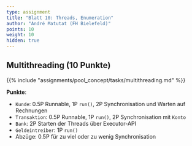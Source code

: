 ```yaml
---
type: assignment
title: "Blatt 10: Threads, Enumeration"
author: "André Matutat (FH Bielefeld)"
points: 10
weight: 10
hidden: true
---
```



## Multithreading (10 Punkte)

{{% include "assignments/pool_concept/tasks/multithreading.md" %}}

**Punkte**:
-   `Kunde`: 0.5P Runnable, 1P `run()`, 2P Synchronisation und Warten auf Rechnungen
-   `Transaktion`: 0.5P Runnable, 1P `run()`, 2P Synchronisation mit `Konto`
-   `Bank`: 2P Starten der Threads über Executor-API
-   `Geldeintreiber`: 1P `run()`
-   Abzüge: 0.5P für zu viel oder zu wenig Synchronisation
